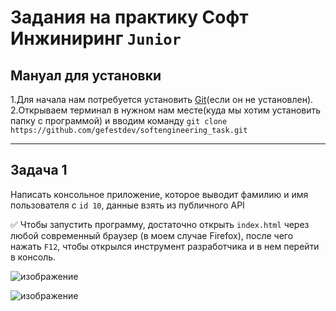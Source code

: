 # Задания на практику Софт Инжиниринг ```Junior```

## Мануал для установки
1.Для начала нам потребуется установить [Git](https://git-scm.com/)(если он не установлен).
2.Открываем терминал в нужном нам месте(куда мы хотим установить папку с программой) и вводим команду ```git clone https://github.com/gefestdev/softengineering_task.git```
____
## Задача 1
Написать консольное приложение, которое выводит фамилию и имя пользователя с ```id 10```, данные взять из публичного API

:white_check_mark: Чтобы запустить программу, достаточно открыть ```index.html``` через любой современный браузер (в моем случае Firefox), после чего нажать ```F12```, чтобы открылся инструмент разработчика и в нем перейти в консоль.

![изображение](https://user-images.githubusercontent.com/56268426/196036051-18427abe-9c8e-44c8-8e79-00a45234d0df.png)

![изображение](https://user-images.githubusercontent.com/56268426/196036074-1e5ed5b0-13bf-4446-96f6-fcad8a0730d6.png)

